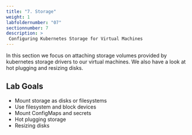 ```yaml
---
title: "7. Storage"
weight: 1
labfoldernumber: "07"
sectionnumber: 7
description: >
 Configuring Kubernetes Storage for Virtual Machines
---
```



In this section we focus on attaching storage volumes provided by kubernetes storage drivers to our virtual machines.
We also have a look at hot plugging and resizing disks.


## Lab Goals

* Mount storage as disks or filesystems
* Use filesystem and block devices
* Mount ConfigMaps and secrets
* Hot plugging storage
* Resizing disks
